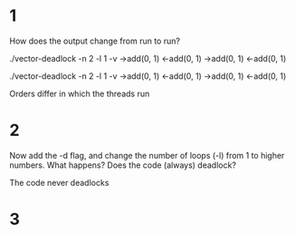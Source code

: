 # 1

How does the
output change from run to run?

./vector-deadlock -n 2 -l 1 -v
->add(0, 1)
<-add(0, 1)
              ->add(0, 1)
              <-add(0, 1)

./vector-deadlock -n 2 -l 1 -v
              ->add(0, 1)
              <-add(0, 1)
->add(0, 1)
<-add(0, 1)

Orders differ in which the threads run


# 2

Now add the -d flag, and change the number of loops (-l) from 1 to higher
numbers. What happens? Does the code (always) deadlock?

The code never deadlocks

# 3